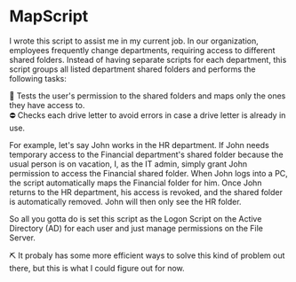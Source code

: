 # MapScript


I wrote this script to assist me in my current job. In our organization, employees frequently change departments, requiring access to different shared folders. Instead of having separate scripts for each department, this script groups all listed department shared folders and performs the following tasks:

🚩 Tests the user's permission to the shared folders and maps only the ones they have access to.  
⛔ Checks each drive letter to avoid errors in case a drive letter is already in use.
  
     
For example, let's say John works in the HR department. If John needs temporary access to the Financial department's shared folder because the usual person is on vacation, I, as the IT admin, simply grant John permission to access the Financial shared folder. When John logs into a PC, the script automatically maps the Financial folder for him. Once John returns to the HR department, his access is revoked, and the shared folder is automatically removed. John will then only see the HR folder.

So all you gotta do is set this script as the Logon Script on the Active Directory (AD) for each user and just manage permissions on the File Server.


⛏ It probaly has some more efficient ways to solve this kind of problem out there, but this is what I could figure out for now.
